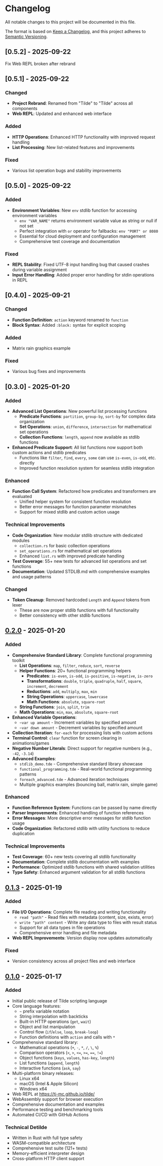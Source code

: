 # Changelog

All notable changes to this project will be documented in this file.

The format is based on [Keep a Changelog](https://keepachangelog.com/en/1.0.0/),
and this project adheres to [Semantic Versioning](https://semver.org/spec/v2.0.0.html).
## [0.5.2] - 2025-09-22
Fix Web REPL broken after rebrand

## [0.5.1] - 2025-09-22

### Changed
- **Project Rebrand**: Renamed from "Tilde" to "Tilde" across all components
- **Web REPL**: Updated and enhanced web interface

### Added
- **HTTP Operations**: Enhanced HTTP functionality with improved request handling
- **List Processing**: New list-related features and improvements

### Fixed
- Various list operation bugs and stability improvements

## [0.5.0] - 2025-09-22

### Added
- **Environment Variables**: New `env` stdlib function for accessing environment variables
  - `env "VAR_NAME"` returns environment variable value as string or null if not set
  - Perfect integration with `or` operator for fallbacks: `env "PORT" or 8080`
  - Essential for cloud deployment and configuration management
  - Comprehensive test coverage and documentation

### Fixed
- **REPL Stability**: Fixed UTF-8 input handling bug that caused crashes during variable assignment
- **Input Error Handling**: Added proper error handling for stdin operations in REPL

## [0.4.0] - 2025-09-21

### Changed
- **Function Definition**: `action` keyword renamed to `function`
- **Block Syntax**: Added `:block:` syntax for explicit scoping

### Added
- Matrix rain graphics example

### Fixed
- Various bug fixes and improvements

## [0.3.0] - 2025-01-20

### Added
- **Advanced List Operations**: New powerful list processing functions
  - **Predicate Functions**: `partition`, `group-by`, `sort-by` for complex data organization
  - **Set Operations**: `union`, `difference`, `intersection` for mathematical set operations
  - **Collection Functions**: `length`, `append` now available as stdlib functions
- **Enhanced Predicate Support**: All list functions now support both custom actions and stdlib predicates
  - Functions like `filter`, `find`, `every`, `some` can use `is-even`, `is-odd`, etc. directly
  - Improved function resolution system for seamless stdlib integration

### Enhanced
- **Function Call System**: Refactored how predicates and transformers are evaluated
  - Unified helper system for consistent function resolution
  - Better error messages for function parameter mismatches
  - Support for mixed stdlib and custom action usage

### Technical Improvements
- **Code Organization**: New modular stdlib structure with dedicated modules
  - `collection.rs` for basic collection operations
  - `set_operations.rs` for mathematical set operations
  - Enhanced `list.rs` with improved predicate handling
- **Test Coverage**: 55+ new tests for advanced list operations and set functions
- **Documentation**: Updated STDLIB.md with comprehensive examples and usage patterns

### Changed
- **Token Cleanup**: Removed hardcoded `Length` and `Append` tokens from lexer
  - These are now proper stdlib functions with full functionality
  - Better consistency with other stdlib functions

## [0.2.0] - 2025-01-20

### Added
- **Comprehensive Standard Library**: Complete functional programming toolkit
  - **List Operations**: `map`, `filter`, `reduce`, `sort`, `reverse`
  - **Helper Functions**: 20+ functional programming helpers
    - **Predicates**: `is-even`, `is-odd`, `is-positive`, `is-negative`, `is-zero`
    - **Transformations**: `double`, `triple`, `quadruple`, `half`, `square`, `increment`, `decrement`
    - **Reductions**: `add`, `multiply`, `max`, `min`
    - **String Operations**: `uppercase`, `lowercase`
    - **Math Functions**: `absolute`, `square-root`
  - **String Functions**: `join`, `split`, `trim`
  - **Math Operations**: `min`, `max`, `absolute`, `square-root`
- **Enhanced Variable Operations**:
  - `~var up amount` - Increment variables by specified amount
  - `~var down amount` - Decrement variables by specified amount
- **Collection Iteration**: `for-each` for processing lists with custom actions
- **Terminal Control**: `clear` function for screen clearing in animations/games
- **Negative Number Literals**: Direct support for negative numbers (e.g., `-42`, `-3.14`)
- **Advanced Examples**:
  - `stdlib_demo.tde` - Comprehensive standard library showcase
  - `functional_programming.tde` - Real-world functional programming patterns
  - `foreach_advanced.tde` - Advanced iteration techniques
  - Multiple graphics examples (bouncing ball, matrix rain, simple game)

### Enhanced
- **Function Reference System**: Functions can be passed by name directly
- **Parser Improvements**: Enhanced handling of function references
- **Error Messages**: More descriptive error messages for stdlib function usage
- **Code Organization**: Refactored stdlib with utility functions to reduce duplication

### Technical Improvements
- **Test Coverage**: 60+ new tests covering all stdlib functionality
- **Documentation**: Complete stdlib documentation with examples
- **Performance**: Optimized stdlib functions with shared validation utilities
- **Type Safety**: Enhanced argument validation for all stdlib functions

## [0.1.3] - 2025-01-19

### Added
- **File I/O Operations**: Complete file reading and writing functionality
  - `read "path"` - Read files with metadata (content, size, exists, error)
  - `write "path" content` - Write any data type to files with result status
  - Support for all data types in file operations
  - Comprehensive error handling and file metadata
- **Web REPL Improvements**: Version display now updates automatically

### Fixed
- Version consistency across all project files and web interface

## [0.1.0] - 2025-01-17

### Added
- Initial public release of Tilde scripting language
- Core language features:
  - `~` prefix variable notation
  - String interpolation with backticks
  - Built-in HTTP operations (`get`, `wait`)
  - Object and list manipulation
  - Control flow (`if`/`else`, `loop`, `break-loop`)
  - Function definitions with `action` and calls with `*`
- Comprehensive standard library:
  - Mathematical operations (`+`, `-`, `*`, `/`, `\`, `%`)
  - Comparison operators (`<`, `>`, `<=`, `>=`, `==`, `!=`)
  - Object functions (`keys`, `values`, `has-key`, `length`)
  - List functions (`append`, `length`)
  - Interactive functions (`ask`, `say`)
- Multi-platform binary releases:
  - Linux x64
  - macOS (Intel & Apple Silicon)
  - Windows x64
- Web REPL at https://tj-mc.github.io/tilde/
- WebAssembly support for browser execution
- Comprehensive documentation and examples
- Performance testing and benchmarking tools
- Automated CI/CD with GitHub Actions

### Technical Detilde
- Written in Rust with full type safety
- WASM-compatible architecture
- Comprehensive test suite (121+ tests)
- Memory-efficient interpreter design
- Cross-platform HTTP client support

[unreleased]: https://github.com/tj-mc/tilde/compare/v0.2.0...HEAD
[0.2.0]: https://github.com/tj-mc/tilde/compare/v0.1.3...v0.2.0
[0.1.3]: https://github.com/tj-mc/tilde/compare/v0.1.0...v0.1.3
[0.1.0]: https://github.com/tj-mc/tilde/releases/tag/v0.1.0